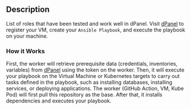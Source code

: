 ## Description

List of roles that have been tested and work well in dPanel. Visit [dPanel](https://cloud.terpusat.com) to register your VM, create your `Ansible Playbook`, and execute the playbook on your machine.


### How it Works
First, the worker will retrieve prerequisite data (credentials, inventories, variables) from [dPanel](https://cloud.terpusat.com) using the token on the worker. Then, it will execute your playbook on the Virtual Machine or Kubernetes targets to carry out tasks defined in the playbook, such as installing databases, installing services, or deploying applications. The worker (GitHub Action, VM, Kube Pod) will first pull this repository as the base. After that, it installs dependencies and executes your playbook.